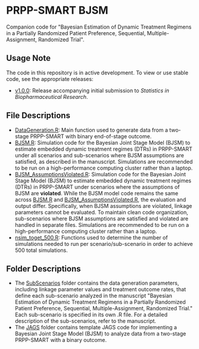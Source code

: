 # PRPP-SMART BJSM
Companion code for "Bayesian Estimation of Dynamic Treatment Regimens in a Partially Randomized Patient Preference, Sequential, Multiple-Assignment, Randomized Trial".

## Usage Note
The code in this repository is in active development. To view or use stable code, see the appropriate releases:
- [v1.0.0](../../releases/tag/v1.0.0): Release accompanying initial submission to _Statistics in Biopharmaceutical Research_.

## File Descriptions
- [DataGeneration.R](DataGeneration.R): Main function used to generate data from a two-stage PRPP-SMART with binary end-of-stage outcome.
- [BJSM.R](BJSM.R): Simulation code for the Bayesian Joint Stage Model (BJSM) to estimate embedded dynamic treatment regimes (DTRs) in PRPP-SMART under all scenarios and sub-scenarios where BJSM assumptions are satisfied, as described in the manuscript. Simulations are recommended to be run on a high-performance computing cluster rather than a laptop.
- [BJSM_AssumptionsViolated.R](BJSM_AssumptionsViolated.R): Simulation code for the Bayesian Joint Stage Model (BJSM) to estimate embedded dynamic treatment regimes (DTRs) in PRPP-SMART under scenarios where the assumptions of BJSM are **violated**. While the BJSM model code remains the same across [BJSM.R](BJSM.R) and [BJSM_AssumptionsViolated.R](BJSM_AssumptionsViolated.R), the evaluation and output differ. Specifically, when BJSM assumptions are violated, linkage parameters cannot be evaluated. To maintain clean code organization, sub-scenarios where BJSM assumptions are satisfied and violated are handled in separate files. Simulations are recommended to be run on a high-performance computing cluster rather than a laptop.
- [nsim_toget_500.R](nsim_toget_500.R): Functions used to determine the number of simulations needed to run per scenario/sub-scenario in order to achieve 500 total simulations. 

## Folder Descriptions
- The [SubScenarios](SubScenarios)  folder contains the data generation parameters, including linkage parameter values and treatment outcome rates, that define each sub-scenario analyzed in the manuscript "Bayesian Estimation of Dynamic Treatment Regimens in a Partially Randomized Patient Preference, Sequential, Multiple-Assignment, Randomized Trial." Each sub-scenario is specified in its own .R file. For a detailed description of the sub-scenarios, refer to the manuscript.
- The [JAGS](JAGS) folder contains template JAGS code for implementing a Bayesian Joint Stage Model (BJSM) to analyze data from a two-stage PRPP-SMART with a binary outcome. 

